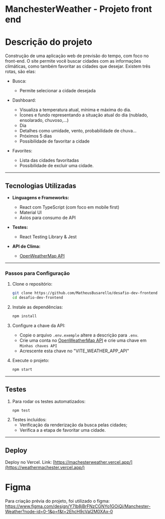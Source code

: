 # ManchesterWeather - Projeto front end

# Descrição do projeto

Construção de uma aplicação web de previsão do tempo, com foco no front-end. O site permite você buscar cidades com as informações climáticas, como também favoritar as cidades que desejar. Existem três rotas, são elas:

  - Busca:
    - Permite selecionar a cidade desejada

  - Dashboard:
    - Visualiza a temperatura atual, mínima e máxima do dia.
    - Ícones e fundo representando a situação atual do dia (nublado, ensolarado, chuvoso,...)
    - Dia
    - Detalhes como umidade, vento, probabilidade de chuva...
    - Próximos 5 dias
    - Possibilidade de favoritar a cidade

  - Favorites:
    - Lista das cidades favoritadas
    - Possibilidade de excluir uma cidade.
  
---

## Tecnologias Utilizadas

- **Linguagens e Frameworks:**
  - React com TypeScript (com foco em mobile first)
  - Material UI
  - Axios para consumo de API

- **Testes:**
  - React Testing Library & Jest

- **API de Clima:**
  - [OpenWeatherMap API](https://openweathermap.org/api)

---

### Passos para Configuração

1. Clone o repositório:
   ```bash
   git clone https://github.com/MatheusBusarello/desafio-dev-frontend
   cd desafio-dev-frontend
   ```

2. Instale as dependências:
   ```bash
   npm install
   ```

3. Configure a chave da API:
   - Copie o arquivo `.env.exemple` altere a descrição para `.env`.
   - Crie uma conta no [OpenWeatherMap API](https://openweathermap.org/api) e crie uma chave em `Minhas chaves API`
   - Acrescente esta chave no "VITE_WEATHER_APP_API"

4. Execute o projeto:
   ```bash
   npm start
   ```
---

## Testes

1. Para rodar os testes automatizados:
   ```bash
   npm test
   ```
2. Testes incluídos:
   - Verificação da renderização da busca pelas cidades;
   - Verifica a a etapa de favoritar uma cidade.

---

## Deploy

Deploy no Vercel. Link:
[https://machesterweather.vercel.app/](https://weathermachester.vercel.app/)

# Figma

Para criação prévia do projeto, foi utilizado o figma:
https://www.figma.com/design/Y7Ib8jBrFNzCGNYo1GOiQj/Manchester-Weather?node-id=0-1&p=f&t=2EhcH9cVal2M0XAx-0
